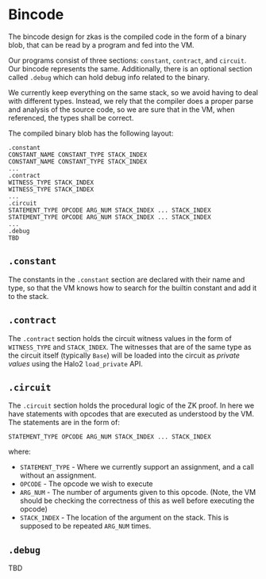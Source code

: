Bincode
=======

The bincode design for zkas is the compiled code in the form of a
binary blob, that can be read by a program and fed into the VM.

Our programs consist of three sections: `constant`, `contract`, and
`circuit`. Our bincode represents the same. Additionally, there is an
optional section called `.debug` which can hold debug info related to
the binary.

We currently keep everything on the same stack, so we avoid having to
deal with different types. Instead, we rely that the compiler does a
proper parse and analysis of the source code, so we are sure that in
the VM, when referenced, the types shall be correct.

The compiled binary blob has the following layout:

```
.constant
CONSTANT_NAME CONSTANT_TYPE STACK_INDEX
CONSTANT_NAME CONSTANT_TYPE STACK_INDEX
...
.contract
WITNESS_TYPE STACK_INDEX
WITNESS_TYPE STACK_INDEX
...
.circuit
STATEMENT_TYPE OPCODE ARG_NUM STACK_INDEX ... STACK_INDEX
STATEMENT_TYPE OPCODE ARG_NUM STACK_INDEX ... STACK_INDEX
...
.debug
TBD
```

## `.constant`

The constants in the `.constant` section are declared with their name
and type, so that the VM knows how to search for the builtin constant
and add it to the stack.

## `.contract`

The `.contract` section holds the circuit witness values in the form
of `WITNESS_TYPE` and `STACK_INDEX`. The witnesses that are of the same
type as the circuit itself (typically `Base`) will be loaded into the
circuit as _private values_ using the Halo2 `load_private` API.

## `.circuit`

The `.circuit` section holds the procedural logic of the ZK proof.
In here we have statements with opcodes that are executed as
understood by the VM. The statements are in the form of:

```
STATEMENT_TYPE OPCODE ARG_NUM STACK_INDEX ... STACK_INDEX
```

where:

* `STATEMENT_TYPE` - Where we currently support an assignment, and a
  call without an assignment.
* `OPCODE` - The opcode we wish to execute
* `ARG_NUM` - The number of arguments given to this opcode.
  (Note, the VM should be checking the correctness of this as well
  before executing the opcode)
* `STACK_INDEX` - The location of the argument on the stack. This is
  supposed to be repeated `ARG_NUM` times.

## `.debug`

TBD
